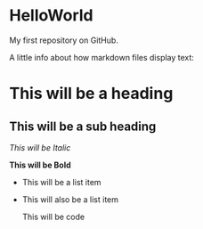 # HelloWorld
My first repository on GitHub.

A little info about how markdown files display text:

This will be a heading
======================

This will be a sub heading
--------------------------

*This will be Italic*

**This will be Bold**

- This will be a list item
- This will also be a list item

    This will be code
